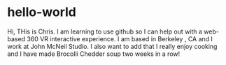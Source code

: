 # hello-world
Hi, THis is Chris.  I am learning to use github so I can help out with a web-based 360 VR interactive experience.  I am based in Berkeley , CA and I work at John McNeil Studio. I also want to add that I really enjoy cooking and I have made Brocolli Chedder soup two weeks in a row!
